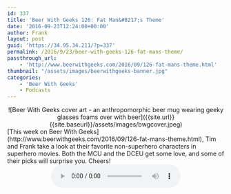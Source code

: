 ```yaml
---
id: 337
title: 'Beer With Geeks 126: Fat Man&#8217;s Theme'
date: '2016-09-23T12:24:00+00:00'
author: Frank
layout: post
guid: 'https://34.95.34.211/?p=337'
permalink: /2016/9/23/beer-with-geeks-126-fat-mans-theme/
passthrough_url:
    - 'http://www.beerwithgeeks.com/2016/09/126-fat-mans-theme.html'
thumbnail: "/assets/images/beerwithgeeks-banner.jpg"
categories:
    - 'Beer With Geeks'
    - Podcasts
---
```

<div markdown="1" style="text-align: center;">
![Beer With Geeks cover art - an anthropomorphic beer mug wearing geeky glasses foams over with beer]({{site.url}}{{site.baseurl}}/assets/images/bwgcover.jpeg)
</div>[This week on Beer With Geeks](http://www.beerwithgeeks.com/2016/09/126-fat-mans-theme.html), Tim and Frank take a look at their favorite non-superhero characters in superhero movies. Both the MCU and the DCEU get some love, and some of their picks will surprise you. Cheers!

<div markdown="1" style="text-align: center;">
<audio controls>
  <source src="http://www.podtrac.com/pts/redirect.mp3/archive.org/download/BWG126/BWG126.mp3" type="audio/mpeg">
  Your browser does not support the audio element.
</audio>
</div>